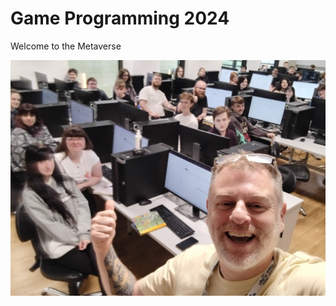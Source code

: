 # Game Programming 2024

Welcome to the Metaverse

[![YouTube](images/class_pic.jpg)](images/class_pic.jpg)

